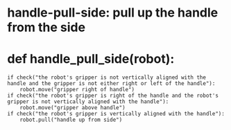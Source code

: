 # handle-pull-side: pull up the handle from the side
# def handle_pull_side(robot):
    if check("the robot's gripper is not vertically aligned with the handle and the gripper is not either right or left of the handle"):
        robot.move("gripper right of handle")
    if check("the robot's gripper is right of the handle and the robot's gripper is not vertically aligned with the handle"):
        robot.move("gripper above handle")
    if check("the robot's gripper is vertically aligned with the handle"):
        robot.pull("handle up from side")